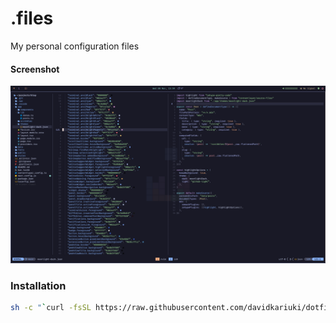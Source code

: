 # .files

My personal configuration files

#### Screenshot

![Desktop](https://github.com/davidkariuki/dotfiles/raw/main/screenshots/desktop.png "desktop")

### Installation

```zsh
sh -c "`curl -fsSL https://raw.githubusercontent.com/davidkariuki/dotfiles/main/install.sh`"
```
